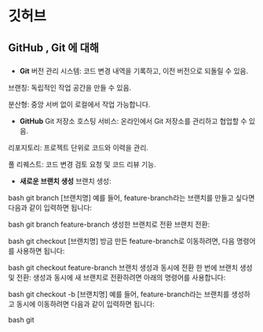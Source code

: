 
# 깃허브 
## GitHub , Git 에 대해
### 



- **Git**
버전 관리 시스템: 코드 변경 내역을 기록하고, 이전 버전으로 되돌릴 수 있음.

브랜칭: 독립적인 작업 공간을 만들 수 있음.

분산형: 중앙 서버 없이 로컬에서 작업 가능합니다.


- **GitHub**
Git 저장소 호스팅 서비스: 온라인에서 Git 저장소를 관리하고 협업할 수 있음.

리포지토리: 프로젝트 단위로 코드와 이력을 관리.

풀 리퀘스트: 코드 변경 검토 요청 및 코드 리뷰 기능.




- **새로운 브랜치 생성**
브랜치 생성:

bash
git branch [브랜치명]
예를 들어, feature-branch라는 브랜치를 만들고 싶다면 다음과 같이 입력하면 됩니다:

bash
git branch feature-branch
생성한 브랜치로 전환
브랜치 전환:

bash
git checkout [브랜치명]
방금 만든 feature-branch로 이동하려면, 다음 명령어를 사용하면 됩니다:

bash
git checkout feature-branch
브랜치 생성과 동시에 전환
한 번에 브랜치 생성 및 전환: 생성과 동시에 새 브랜치로 전환하려면 아래의 명령어를 사용합니다:

bash
git checkout -b [브랜치명]
예를 들어, feature-branch라는 브랜치를 생성하고 동시에 이동하려면 다음과 같이 입력하면 됩니다:

bash
git 
